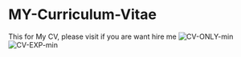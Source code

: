 # MY-Curriculum-Vitae
This for My CV, please visit if you are want hire me
![CV-ONLY-min](https://user-images.githubusercontent.com/77251566/168717112-de6da7c6-ec14-433c-aa3d-9dc5334b3170.png)
![CV-EXP-min](https://user-images.githubusercontent.com/77251566/168717126-400cdce3-ceb4-4203-9a84-77901b0d321c.png)

